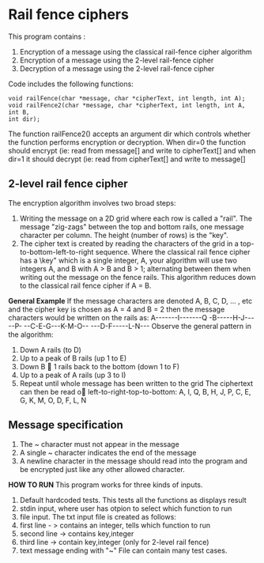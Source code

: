 # __Rail fence ciphers__

This program contains :
1. Encryption of a message using the classical rail-fence cipher algorithm
2. Encryption of a message using the 2-level rail-fence cipher
3. Decryption of a message using the 2-level rail-fence cipher

Code includes the following functions:
```
void railFence(char *message, char *cipherText, int length, int A);
void railFence2(char *message, char *cipherText, int length, int A, int B,
int dir);
```
The function railFence2() accepts an argument dir which controls whether the function performs
encryption or decryption. When dir=0 the function should encrypt (ie: read from message[] and
write to cipherText[] and when dir=1 it should decrypt (ie: read from cipherText[] and write to
message[]

## 2-level rail fence cipher 

The encryption algorithm involves two broad steps:
1. Writing the message on a 2D grid where each row is called a "rail". The message "zig-zags" between
the top and bottom rails, one message character per column. The height (number of rows) is the "key".
2. The cipher text is created by reading the characters of the grid in a top-to-bottom-left-to-right
sequence.
Where the classical rail fence cipher has a \key" which is a single integer, A, your algorithm will use two
integers A, and B with A > B and B > 1; alternating between them when writing out the message on the
fence rails. This algorithm reduces down to the classical rail fence cipher if A = B.

__General Example__
If the message characters are denoted A, B, C, D, ... , etc and the cipher key is chosen as A = 4
and B = 2 then the message characters would be written on the rails as:
A-------I-------Q
-B-----H-J-----P-
--C-E-G---K-M-O--
---D-F-----L-N---
Observe the general pattern in the algorithm:
1. Down A rails (to D)
2. Up to a peak of B rails (up 1 to E)
3. Down B 􀀀 1 rails back to the bottom (down 1 to F)
4. Up to a peak of A rails (up 3 to I)
5. Repeat until whole message has been written to the grid
The ciphertext can then be read o left-to-right-top-to-bottom:
A, I, Q, B, H, J, P, C, E, G, K, M, O, D, F, L, N

## Message specification
1. The ~ character must not appear in the message
2. A single ~ character indicates the end of the message
3. A newline character in the message should read into the program and be encrypted just like any
other allowed character.

__HOW TO RUN__
This program works for three kinds of inputs. 
1) Default hardcoded tests. This tests all the functions as displays result
2) stdin input, where user has otpion to select which function to run 
3) file input. The txt input file is created as follows:
  1) first line - > contains an integer, tells which function to run 
  2) second line -> contains key,integer
  3) third line -> contain key,integer (only for 2-level rail fence)
  4) text message ending with "~"
 File can contain many test cases.
